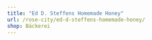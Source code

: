 ```yaml
---
title: "Ed D. Steffens Homemade Honey"
url: /rose-city/ed-d-steffens-homemade-honey/
shop: Bäckerei
---
```

